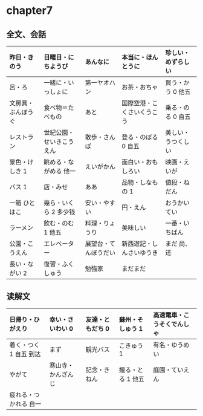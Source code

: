 # chapter7

## 全文、会話

| 昨日・きのう       | 日曜日・にちようび       | あんなに             | 本当に・ほんとうに         | 珍しい・めずらしい |
| :----------------- | :----------------------- | :------------------- | :------------------------- | :----------------- |
| 呂・ろ             | 一緒に・いっしょに       | 第一ヤオハン         | お茶・おちゃ               | 買う・かう 0 他五  |
| 文房具・ぶんぼうぐ | 食べ物＝たべもの         | あと                 | 国際空港・こくさいくうこう | 乗る・のる 0 自五  |
| レストラン         | 世紀公園・せいきこうえん | 散歩・さんぽ         | 登る・のぼる 0 自五        | 美しい・うつくしい |
| 景色・けしき 1     | 眺める・ながめる 他一    | えいがかん           | 面白い・おもしろい         | 映画・えいが       |
| バス 1             | 店・みせ                 | ああ                 | 品物・しなもの 1           | 値段・ねだん       |
| 一箱 ひとはこ      | 幾ら・いくら 2 多少钱    | 安い・やすい         | 円・えん                   | おうかいてい       |
| ラーメン           | 飲む・のむ 1 他五        | 料理・りょうり       | 美味しい                   | 一番・いちばん     |
| 公園・こうえん     | エレベーター             | 展望台・てんぼうだい | 新西遊記・しんさいゆうき   | まだ  尚、还       |
| 長い・ながい 2     | 復習・ふくしゅう         | 勉強家               | まだまだ                   |                    |

## 读解文

| 日帰り・ひがえり       | 幸い・さいわい 0   | 友達・ともだち 0 | 蘇州・そしゅう 1  | 高速電車・こうそくでんしゃ |
| :--------------------- | :----------------- | :--------------- | :---------------- | :------------------------- |
| 着く・つく 1 自五 到达 | まず               | 観光バス         | こきゅう 1        | 有名・ゆうめい             |
| やがて                 | 寒山寺・かんざんじ | 記念・きねん     | 撮る・とる 1 他五 | 庭園・ていえん             |
| 疲れる・つかれる 自一  |                    |                  |                   |                            |

